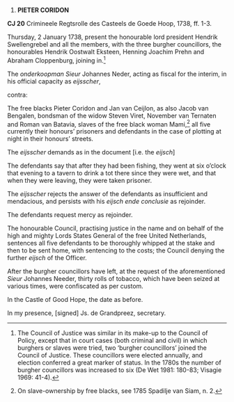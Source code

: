 1.  **PIETER CORIDON**

**CJ 20** Crimineele Regtsrolle des Casteels de Goede Hoop, 1738, ff.
1-3.

Thursday, 2 January 1738, present the honourable lord president Hendrik
Swellengrebel and all the members, with the three burgher councillors,
the honourables Hendrik Oostwalt Eksteen, Henning Joachim Prehn and
Abraham Cloppenburg, joining in.[^1]

The *onderkoopman* *Sieur* Johannes Neder, acting as fiscal for the
interim, in his official capacity as *eijsscher*,

contra:

The free blacks Pieter Coridon and Jan van Ceijlon, as also Jacob van
Bengalen, bondsman of the widow Steven Viret, November van Ternaten and
Roman van Batavia, slaves of the free black woman Mami,[^2] all five
currently their honours’ prisoners and defendants in the case of
plotting at night in their honours’ streets.

The *eijsscher* demands as in the document \[i.e. the *eijsch*\]

The defendants say that after they had been fishing, they went at six
o’clock that evening to a tavern to drink a tot there since they were
wet, and that when they were leaving, they were taken prisoner.

The *eijsscher* rejects the answer of the defendants as insufficient and
mendacious, and persists with his *eijsch ende conclusie* as rejoinder.

The defendants request mercy as rejoinder.

The honourable Council, practising justice in the name and on behalf of
the high and mighty Lords States General of the free United Netherlands,
sentences all five defendants to be thoroughly whipped at the stake and
then to be sent home, with sentencing to the costs; the Council denying
the further *eijsch* of the Officer.

After the burgher councillors have left, at the request of the
aforementioned *Sieur* Johannes Needer, thirty rolls of tobacco, which
have been seized at various times, were confiscated as per custom.

In the Castle of Good Hope, the date as before.

In my presence, \[signed\] Js. de Grandpreez, secretary.

[^1]: The Council of Justice was similar in its make-up to the Council
    of Policy, except that in court cases (both criminal and civil) in
    which burghers or slaves were tried, two ‘burgher councillors’
    joined the Council of Justice. These councillors were elected
    annually, and election conferred a great marker of status. In the
    1780s the number of burgher councillors was increased to six (De Wet
    1981: 180-83; Visagie 1969: 41-4).

[^2]: On slave-ownership by free blacks, see 1785 Spadilje van Siam, n.
    2.
